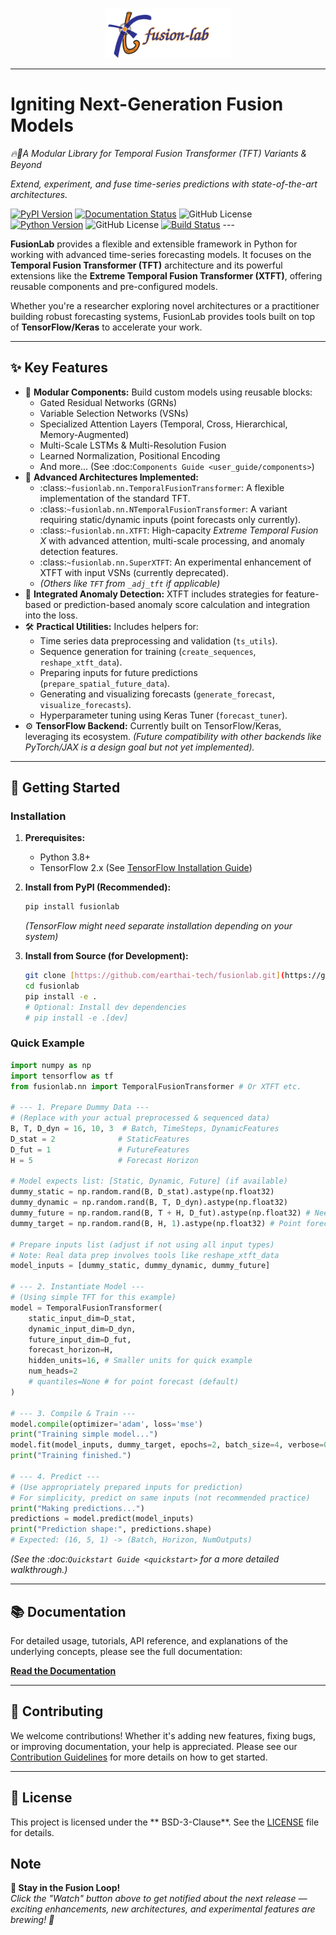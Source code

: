 <p align="center">
  <img src="docs/source/_static/fusionlab.svg" alt="FusionLab Logo" width="200">
</p>

-----------------------------------------------------

# Igniting Next-Generation Fusion Models

*🔥🧪_A Modular Library for Temporal Fusion Transformer (TFT) Variants & Beyond_*


*Extend, experiment, and fuse time-series predictions with state-of-the-art architectures.*

[![PyPI Version](https://img.shields.io/pypi/v/fusionlab?color=blue)](https://pypi.org/project/fusionlab/)
[![Documentation Status](https://readthedocs.org/projects/fusionlab/badge/?version=latest)](https://fusionlab.readthedocs.io/en/latest/?badge=latest) ![GitHub License](https://img.shields.io/github/license/earthai-tech/fusionlab)
[![Python Version](https://img.shields.io/badge/Python-3.8%2B-blue)](https://www.python.org/)
![GitHub License](https://img.shields.io/github/license/earthai-tech/fusionlab)
[![Build Status](https://img.shields.io/github/actions/workflow/status/earthai-tech/fusionlab/main.yml?branch=main)](https://github.com/earthai-tech/fusionlab/actions) ---

**FusionLab** provides a flexible and extensible framework in Python
for working with advanced time-series forecasting models. It focuses
on the **Temporal Fusion Transformer (TFT)** architecture and its
powerful extensions like the **Extreme Temporal Fusion Transformer (XTFT)**,
offering reusable components and pre-configured models.

Whether you're a researcher exploring novel architectures or a
practitioner building robust forecasting systems, FusionLab provides
tools built on top of **TensorFlow/Keras** to accelerate your work.

---

## ✨ Key Features

* 🧩 **Modular Components:** Build custom models using reusable blocks:
    * Gated Residual Networks (GRNs)
    * Variable Selection Networks (VSNs)
    * Specialized Attention Layers (Temporal, Cross, Hierarchical, Memory-Augmented)
    * Multi-Scale LSTMs & Multi-Resolution Fusion
    * Learned Normalization, Positional Encoding
    * And more... (See :doc:`Components Guide <user_guide/components>`)
* 🚀 **Advanced Architectures Implemented:**
    * :class:`~fusionlab.nn.TemporalFusionTransformer`: A flexible implementation of the standard TFT.
    * :class:`~fusionlab.nn.NTemporalFusionTransformer`: A variant requiring static/dynamic inputs (point forecasts only currently).
    * :class:`~fusionlab.nn.XTFT`: High-capacity *Extreme Temporal Fusion X* with advanced attention, multi-scale processing, and anomaly detection features.
    * :class:`~fusionlab.nn.SuperXTFT`: An experimental enhancement of XTFT with input VSNs (currently deprecated).
    * *(Others like `TFT` from `_adj_tft` if applicable)*
* 🔬 **Integrated Anomaly Detection:** XTFT includes strategies for
    feature-based or prediction-based anomaly score calculation and
    integration into the loss.
* 🛠️ **Practical Utilities:** Includes helpers for:
    * Time series data preprocessing and validation (`ts_utils`).
    * Sequence generation for training (`create_sequences`, `reshape_xtft_data`).
    * Preparing inputs for future predictions (`prepare_spatial_future_data`).
    * Generating and visualizing forecasts (`generate_forecast`, `visualize_forecasts`).
    * Hyperparameter tuning using Keras Tuner (`forecast_tuner`).
* ⚙️ **TensorFlow Backend:** Currently built on TensorFlow/Keras, leveraging its
    ecosystem. *(Future compatibility with other backends like PyTorch/JAX
    is a design goal but not yet implemented).*


---

## 🚀 Getting Started

### Installation

1.  **Prerequisites:**
    * Python 3.8+
    * TensorFlow 2.x (See [TensorFlow Installation Guide](https://www.tensorflow.org/install))

2.  **Install from PyPI (Recommended):**
    ```bash
    pip install fusionlab
    ```
    *(TensorFlow might need separate installation depending on your system)*

3.  **Install from Source (for Development):**
    ```bash
    git clone [https://github.com/earthai-tech/fusionlab.git](https://github.com/earthai-tech/fusionlab.git)
    cd fusionlab
    pip install -e .
    # Optional: Install dev dependencies
    # pip install -e .[dev]
    ```

### Quick Example

```python
import numpy as np
import tensorflow as tf
from fusionlab.nn import TemporalFusionTransformer # Or XTFT etc.

# --- 1. Prepare Dummy Data ---
# (Replace with your actual preprocessed & sequenced data)
B, T, D_dyn = 16, 10, 3  # Batch, TimeSteps, DynamicFeatures
D_stat = 2              # StaticFeatures
D_fut = 1               # FutureFeatures
H = 5                   # Forecast Horizon

# Model expects list: [Static, Dynamic, Future] (if available)
dummy_static = np.random.rand(B, D_stat).astype(np.float32)
dummy_dynamic = np.random.rand(B, T, D_dyn).astype(np.float32)
dummy_future = np.random.rand(B, T + H, D_fut).astype(np.float32) # Needs horizon length
dummy_target = np.random.rand(B, H, 1).astype(np.float32) # Point forecast

# Prepare inputs list (adjust if not using all input types)
# Note: Real data prep involves tools like reshape_xtft_data
model_inputs = [dummy_static, dummy_dynamic, dummy_future]

# --- 2. Instantiate Model ---
# (Using simple TFT for this example)
model = TemporalFusionTransformer(
    static_input_dim=D_stat,
    dynamic_input_dim=D_dyn,
    future_input_dim=D_fut,
    forecast_horizon=H,
    hidden_units=16, # Smaller units for quick example
    num_heads=2
    # quantiles=None # for point forecast (default)
)

# --- 3. Compile & Train ---
model.compile(optimizer='adam', loss='mse')
print("Training simple model...")
model.fit(model_inputs, dummy_target, epochs=2, batch_size=4, verbose=0)
print("Training finished.")

# --- 4. Predict ---
# (Use appropriately prepared inputs for prediction)
# For simplicity, predict on same inputs (not recommended practice)
print("Making predictions...")
predictions = model.predict(model_inputs)
print("Prediction shape:", predictions.shape)
# Expected: (16, 5, 1) -> (Batch, Horizon, NumOutputs)
````

*(See the :doc:`Quickstart Guide <quickstart>` for a more detailed walkthrough.)*

-----

## 📚 Documentation

For detailed usage, tutorials, API reference, and explanations of the
underlying concepts, please see the full documentation:

**[Read the Documentation](https://www.google.com/search?q=https://fusionlab.readthedocs.io/en/latest/)**

-----

## 🤝 Contributing

We welcome contributions\! Whether it's adding new features, fixing bugs,
or improving documentation, your help is appreciated. Please see our
[Contribution Guidelines](https://www.google.com/search?q=CONTRIBUTING.md) for more details on how to get
started.

-----

## 📄 License

This project is licensed under the ** BSD-3-Clause**. See the
[LICENSE](https://www.google.com/search?q=LICENSE) file for details.


## Note 
**🌟 Stay in the Fusion Loop!**  
*Click the "Watch" button above to get notified about the next release — exciting enhancements, new architectures, and experimental features are brewing! 🚀*

